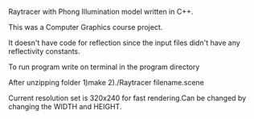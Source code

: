 Raytracer with Phong Illumination model written in C++.

This was a Computer Graphics course project.

It doesn't have code for reflection since the input files didn't have any reflectivity constants.

To run program write on terminal in the program directory

After unzipping folder
1)make
2)./Raytracer filename.scene

Current resolution set is 320x240 for fast rendering.Can be changed by changing the WIDTH and HEIGHT.
